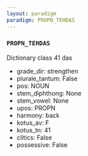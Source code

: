 ```yaml
---
layout: paradigm
paradigm: PROPN_TEHDAS
---
```

### ` PROPN_TEHDAS `

Dictionary class 41 das
* grade_dir: strengthen
* plurale_tantum: False
* pos: NOUN
* stem_diphthong: None
* stem_vowel: None
* upos: PROPN
* harmony: back
* kotus_av: F
* kotus_tn: 41
* clitics: False
* possessive: False
